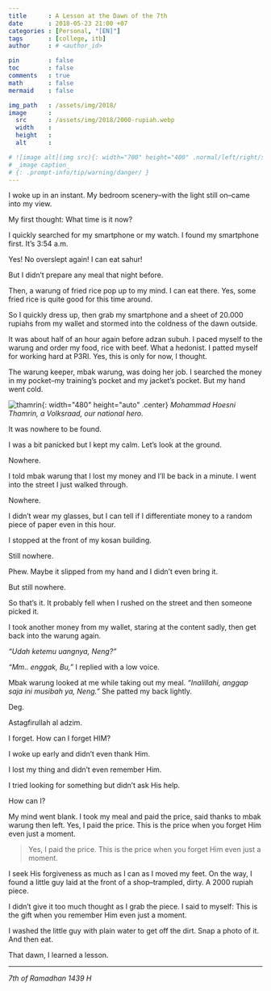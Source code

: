 ```yaml
---
title      : A Lesson at the Dawn of the 7th
date       : 2018-05-23 21:00 +07
categories : [Personal, "[EN]"]
tags       : [college, itb]
author     : # <author_id>

pin        : false
toc        : false
comments   : true
math       : false
mermaid    : false

img_path   : /assets/img/2018/
image      :
  src      : /assets/img/2018/2000-rupiah.webp
  width    : 
  height   : 
  alt      : 

# ![image alt](img src){: width="700" height="400" .normal/left/right/shadow}
# _image caption_
# {: .prompt-info/tip/warning/danger/ }
---
```

I woke up in an instant. My bedroom scenery–with the light still on–came into my view.

My first thought: What time is it now?

I quickly searched for my smartphone or my watch. I found my smartphone first. It’s 3:54 a.m.

Yes! No overslept again! I can eat sahur!

But I didn’t prepare any meal that night before.

Then, a warung of fried rice pop up to my mind. I can eat there. Yes, some fried rice is quite good for this time around.

So I quickly dress up, then grab my smartphone and a sheet of 20.000 rupiahs from my wallet and stormed into the coldness of the dawn outside.

It was about half of an hour again before adzan subuh. I paced myself to the warung and order my food, rice with beef. What a hedonist. I patted myself for working hard at P3RI. Yes, this is only for now, I thought.

The warung keeper, mbak warung, was doing her job. I searched the money in my pocket–my training’s pocket and my jacket’s pocket. But my hand went cold.

![thamrin](2000-rupiah.webp){: width="480" height="auto" .center}
_Mohammad Hoesni Thamrin, a Volksraad, our national hero._

It was nowhere to be found.

I was a bit panicked but I kept my calm. Let’s look at the ground.

Nowhere.

I told mbak warung that I lost my money and I’ll be back in a minute. I went into the street I just walked through.

Nowhere.

I didn’t wear my glasses, but I can tell if I differentiate money to a random piece of paper even in this hour.

I stopped at the front of my kosan building.

Still nowhere.

Phew. Maybe it slipped from my hand and I didn’t even bring it.

But still nowhere.

So that’s it. It probably fell when I rushed on the street and then someone picked it.

I took another money from my wallet, staring at the content sadly, then get back into the warung again.

_“Udah ketemu uangnya, Neng?”_

_“Mm.. enggak, Bu,”_ I replied with a low voice.

Mbak warung looked at me while taking out my meal. _“Inalillahi, anggap saja ini musibah ya, Neng.”_ She patted my back lightly.

Deg.

Astagfirullah al adzim.

I forget. How can I forget HIM?

I woke up early and didn’t even thank Him.

I lost my thing and didn’t even remember Him.

I tried looking for something but didn’t ask His help.

How can I?

My mind went blank. I took my meal and paid the price, said thanks to mbak warung then left. Yes, I paid the price. This is the price when you forget Him even just a moment.

> Yes, I paid the price. This is the price when you forget Him even just a moment.

I seek His forgiveness as much as I can as I moved my feet. On the way, I found a little guy laid at the front of a shop–trampled, dirty. A 2000 rupiah piece.

I didn’t give it too much thought as I grab the piece. I said to myself: This is the gift when you remember Him even just a moment.

I washed the little guy with plain water to get off the dirt. Snap a photo of it. And then eat.

That dawn, I learned a lesson.

***

_7th of Ramadhan 1439 H_